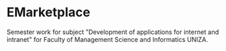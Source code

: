 # EMarketplace
Semester work for subject "Development of applications for internet and intranet" for Faculty of Management Science and Informatics UNIZA.
